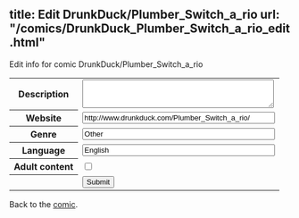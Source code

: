 title: Edit DrunkDuck/Plumber_Switch_a_rio
url: "/comics/DrunkDuck_Plumber_Switch_a_rio_edit.html"
---
Edit info for comic DrunkDuck/Plumber_Switch_a_rio

<form name="comic" action="http://gaepostmail.appspot.com/comic/" method="post">
<table class="comicinfo">
<tr>
<th>Description</th><td><textarea name="description" cols="40" rows="3"></textarea></td>
</tr>
<tr>
<th>Website</th><td><input type="text" name="url" value="http://www.drunkduck.com/Plumber_Switch_a_rio/" size="40"/></td>
</tr>
<tr>
<th>Genre</th><td><input type="text" name="genre" value="Other" size="40"/></td>
</tr>
<tr>
<th>Language</th><td><input type="text" name="language" value="English" size="40"/></td>
</tr>
<tr>
<th>Adult content</th><td><input type="checkbox" name="adult" value="adult" /></td>
</tr>
<tr>
<th></th><td>
<input type="hidden" name="comic" value="DrunkDuck_Plumber_Switch_a_rio" />
<input type="submit" name="submit" value="Submit" />
</td>
</tr>
</table>
</form>

Back to the [comic](DrunkDuck_Plumber_Switch_a_rio.html).
